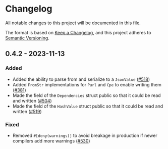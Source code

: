 # Changelog

All notable changes to this project will be documented in this file.

The format is based on [Keep a Changelog](https://keepachangelog.com/en/1.0.0/),
and this project adheres to [Semantic Versioning](https://semver.org/spec/v2.0.0.html).

## 0.4.2 - 2023-11-13

### Added

- Added the ability to parse from and serialize to a `JsonValue` ([#518])
- Added `FromStr` implementations for `Purl` and `Cpe` to enable writing them ([#381])
- Made the field of the `Dependencies` struct public so that it could be read and written ([#504])
- Made the field of the `HashValue` struct public so that it could be read and written ([#519])

### Fixed

- Removed `#[deny(warnings)]` to avoid breakage in production if newer compilers add more warnings ([#530])

[#381]: https://github.com/CycloneDX/cyclonedx-rust-cargo/pull/381
[#504]: https://github.com/CycloneDX/cyclonedx-rust-cargo/pull/504
[#518]: https://github.com/CycloneDX/cyclonedx-rust-cargo/pull/518
[#519]: https://github.com/CycloneDX/cyclonedx-rust-cargo/pull/519
[#530]: https://github.com/CycloneDX/cyclonedx-rust-cargo/pull/530
